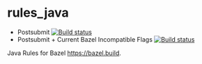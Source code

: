 # rules_java

* Postsubmit [![Build status](https://badge.buildkite.com/d4f950ef5f481b8ca066624ba06c238fa1446d84a057ddbf89.svg?branch=master)](https://buildkite.com/bazel/rules-java-java)
* Postsubmit + Current Bazel Incompatible Flags [![Build status](https://badge.buildkite.com/ef265d270238c02aff65106a0b861abb9265efacdf4af399c3.svg?branch=master)](https://buildkite.com/bazel/rules-java-plus-bazelisk-migrate)

Java Rules for Bazel https://bazel.build.
